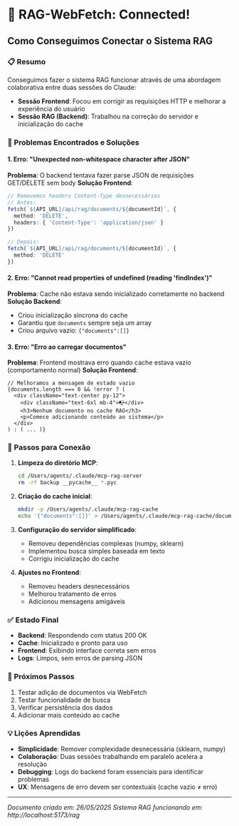 # 🎉 RAG-WebFetch: Connected!

## Como Conseguimos Conectar o Sistema RAG

### 📋 Resumo
Conseguimos fazer o sistema RAG funcionar através de uma abordagem colaborativa entre duas sessões do Claude:
- **Sessão Frontend**: Focou em corrigir as requisições HTTP e melhorar a experiência do usuário
- **Sessão RAG (Backend)**: Trabalhou na correção do servidor e inicialização do cache

### 🔧 Problemas Encontrados e Soluções

#### 1. **Erro: "Unexpected non-whitespace character after JSON"**
**Problema**: O backend tentava fazer parse JSON de requisições GET/DELETE sem body
**Solução Frontend**:
```typescript
// Removemos headers Content-Type desnecessários
// Antes:
fetch(`${API_URL}/api/rag/documents/${documentId}`, {
  method: 'DELETE',
  headers: { 'Content-Type': 'application/json' }
})

// Depois:
fetch(`${API_URL}/api/rag/documents/${documentId}`, {
  method: 'DELETE'
})
```

#### 2. **Erro: "Cannot read properties of undefined (reading 'findIndex')"**
**Problema**: Cache não estava sendo inicializado corretamente no backend
**Solução Backend**:
- Criou inicialização síncrona do cache
- Garantiu que `documents` sempre seja um array
- Criou arquivo vazio: `{"documents":[]}`

#### 3. **Erro: "Erro ao carregar documentos"**
**Problema**: Frontend mostrava erro quando cache estava vazio (comportamento normal)
**Solução Frontend**:
```tsx
// Melhoramos a mensagem de estado vazio
{documents.length === 0 && !error ? (
  <div className="text-center py-12">
    <div className="text-6xl mb-4">📭</div>
    <h3>Nenhum documento no cache RAG</h3>
    <p>Comece adicionando conteúdo ao sistema</p>
  </div>
) : ( ... )}
```

### 🚀 Passos para Conexão

1. **Limpeza do diretório MCP**:
   ```bash
   cd /Users/agents/.claude/mcp-rag-server
   rm -rf backup __pycache__ *.pyc
   ```

2. **Criação do cache inicial**:
   ```bash
   mkdir -p /Users/agents/.claude/mcp-rag-cache
   echo '{"documents":[]}' > /Users/agents/.claude/mcp-rag-cache/documents.json
   ```

3. **Configuração do servidor simplificado**:
   - Removeu dependências complexas (numpy, sklearn)
   - Implementou busca simples baseada em texto
   - Corrigiu inicialização do cache

4. **Ajustes no Frontend**:
   - Removeu headers desnecessários
   - Melhorou tratamento de erros
   - Adicionou mensagens amigáveis

### ✅ Estado Final

- **Backend**: Respondendo com status 200 OK
- **Cache**: Inicializado e pronto para uso
- **Frontend**: Exibindo interface correta sem erros
- **Logs**: Limpos, sem erros de parsing JSON

### 🎯 Próximos Passos

1. Testar adição de documentos via WebFetch
2. Testar funcionalidade de busca
3. Verificar persistência dos dados
4. Adicionar mais conteúdo ao cache

### 💡 Lições Aprendidas

- **Simplicidade**: Remover complexidade desnecessária (sklearn, numpy)
- **Colaboração**: Duas sessões trabalhando em paralelo acelera a resolução
- **Debugging**: Logs do backend foram essenciais para identificar problemas
- **UX**: Mensagens de erro devem ser contextuais (cache vazio ≠ erro)

---

*Documento criado em: 26/05/2025*
*Sistema RAG funcionando em: http://localhost:5173/rag*